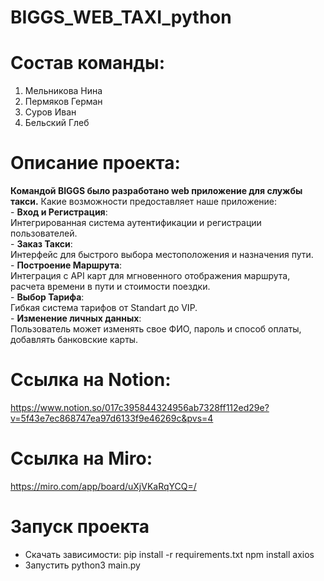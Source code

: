 # BIGGS_WEB_TAXI_python

# Состав команды:
1. Мельникова Нина 
2. Пермяков Герман
3. Суров Иван
4. Бельский Глеб

# Описание проекта:

**Командой BIGGS было разработано web приложение для службы такси.**
Какие возможности предоставляет наше приложение:  
    - **Вход и Регистрация**:  
    Интегрированная система аутентификации и регистрации пользователей.  
    - **Заказ Такси**:  
    Интерфейс для быстрого выбора местоположения и назначения пути.  
    - **Построение Маршрута**:  
    Интеграция с API карт для мгновенного отображения маршрута, расчета времени в пути и стоимости поездки.  
    - **Выбор Тарифа**:  
    Гибкая система тарифов от Standart до VIP.  
    - **Изменение личных данных**:  
    Пользователь может изменять свое ФИО, пароль и способ оплаты, добавлять банковские карты.  

# Ссылка на Notion:
https://www.notion.so/017c395844324956ab7328ff112ed29e?v=5f43e7ec868747ea97d6133f9e46269c&pvs=4

# Ссылка на Miro:
https://miro.com/app/board/uXjVKaRqYCQ=/

# Запуск проекта 

- Скачать зависимости: 
    pip install -r requirements.txt
    npm install axios
- Запустить python3 main.py

